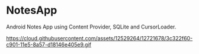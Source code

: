 # NotesApp
Android Notes App using Content Provider, SQLite and CursorLoader.


https://cloud.githubusercontent.com/assets/12529264/12721678/3c322f60-c901-11e5-8a57-d18146e405e9.gif
